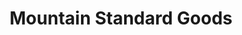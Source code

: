 ---
title: "Mountain Standard Goods"
url: /colorado-springs/mountain-standard-goods/
shop: clothes
---